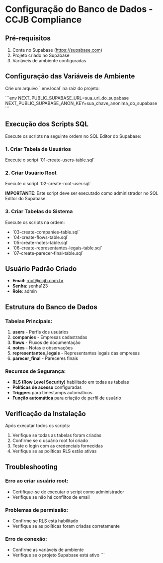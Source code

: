 # Configuração do Banco de Dados - CCJB Compliance

## Pré-requisitos

1. Conta no Supabase (https://supabase.com)
2. Projeto criado no Supabase
3. Variáveis de ambiente configuradas

## Configuração das Variáveis de Ambiente

Crie um arquivo \`.env.local\` na raiz do projeto:

\`\`\`env
NEXT_PUBLIC_SUPABASE_URL=sua_url_do_supabase
NEXT_PUBLIC_SUPABASE_ANON_KEY=sua_chave_anonima_do_supabase
\`\`\`

## Execução dos Scripts SQL

Execute os scripts na seguinte ordem no SQL Editor do Supabase:

### 1. Criar Tabela de Usuários
Execute o script \`01-create-users-table.sql\`

### 2. Criar Usuário Root
Execute o script \`02-create-root-user.sql\`

**IMPORTANTE**: Este script deve ser executado como administrador no SQL Editor do Supabase.

### 3. Criar Tabelas do Sistema
Execute os scripts na ordem:
- \`03-create-companies-table.sql\`
- \`04-create-flows-table.sql\`
- \`05-create-notes-table.sql\`
- \`06-create-representantes-legais-table.sql\`
- \`07-create-parecer-final-table.sql\`

## Usuário Padrão Criado

- **Email**: root@ccjb.com.br
- **Senha**: senha123
- **Role**: admin

## Estrutura do Banco de Dados

### Tabelas Principais:

1. **users** - Perfis dos usuários
2. **companies** - Empresas cadastradas
3. **flows** - Fluxos de documentação
4. **notes** - Notas e observações
5. **representantes_legais** - Representantes legais das empresas
6. **parecer_final** - Pareceres finais

### Recursos de Segurança:

- **RLS (Row Level Security)** habilitado em todas as tabelas
- **Políticas de acesso** configuradas
- **Triggers** para timestamps automáticos
- **Função automática** para criação de perfil de usuário

## Verificação da Instalação

Após executar todos os scripts:

1. Verifique se todas as tabelas foram criadas
2. Confirme se o usuário root foi criado
3. Teste o login com as credenciais fornecidas
4. Verifique se as políticas RLS estão ativas

## Troubleshooting

### Erro ao criar usuário root:
- Certifique-se de executar o script como administrador
- Verifique se não há conflitos de email

### Problemas de permissão:
- Confirme se RLS está habilitado
- Verifique se as políticas foram criadas corretamente

### Erro de conexão:
- Confirme as variáveis de ambiente
- Verifique se o projeto Supabase está ativo
\`\`\`
